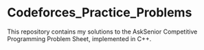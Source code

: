# Codeforces_Practice_Problems
This repository contains my solutions to the AskSenior Competitive Programming Problem Sheet, implemented in C++.
